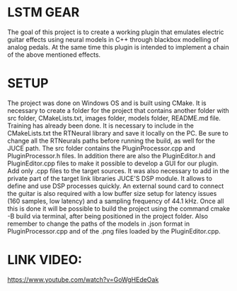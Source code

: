 # LSTM GEAR
The goal of this project is to create a working plugin that emulates electric guitar effects using neural models in C++ through blackbox modelling of analog pedals. At the same time this plugin is intended to implement a chain of the above mentioned effects.

# SETUP
The project was done on Windows OS and is built using CMake. 
It is necessary to create a folder for the project that contains another folder with src folder, CMakeLists.txt, images folder, models folder, README.md file.
Training has already been done.
It is necessary to include in the CMakeLists.txt the RTNeural library and save it locally on the PC. 
Be sure to change all the RTNeurals paths before running the build, as well for the JUCE path. 
The src folder contains the PluginProcessor.cpp and PluginProcessor.h files. In addition there are also the PluginEditor.h and PluginEditor.cpp files to make it possible to develop a GUI for our plugin. Add only .cpp files to the target sources.
It was also necessary to add in the private part of the target link libraries JUCE'S DSP module. It allows to define and use DSP processes quickly.
An external sound card to connect the guitar is also required with a low buffer size setup for latency issues (160 samples, low latency) and a sampling frequency of 44.1 kHz.
Once all this is done it will be possible to build the project using the command cmake -B build via terminal, after being positioned in the project folder.
Also remember to change the paths of the models in .json format in PluginProcessor.cpp and of the .png files loaded by the PluginEditor.cpp.

# LINK VIDEO:
https://www.youtube.com/watch?v=GoWgHEdeOak

